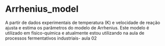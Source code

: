 ﻿# Arrhenius_model
A partir de dados experimentais de temperatura (K) e velocidade de reação ajusta e estima os parâmetros do modelo de Arrhenius.
Este modelo é utilizado em físico-química e atualmente estou utilizando na aula de processos fermentativos industriais- aula 02
